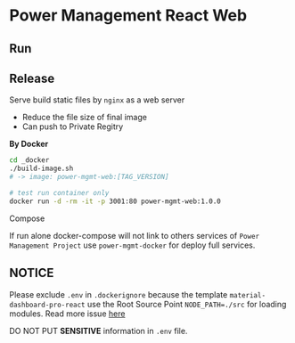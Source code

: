 # Power Management React Web

## Run

## Release

Serve build static files by `nginx` as a web server

- Reduce the file size of final image
- Can push to Private Regitry

**By Docker**

```bash
cd _docker
./build-image.sh
# -> image: power-mgmt-web:[TAG_VERSION]

# test run container only
docker run -d -rm -it -p 3001:80 power-mgmt-web:1.0.0
```

Compose

If run alone docker-compose will not link to others services of `Power Management Project` use `power-mgmt-docker` for deploy full services.

## NOTICE

Please exclude `.env` in `.dockerignore` because the template `material-dashboard-pro-react` use the Root Source Point `NODE_PATH=./src` for loading modules. Read more issue [here](https://demos.creative-tim.com/material-dashboard-pro-react/#/documentation/tutorial)

DO NOT PUT **SENSITIVE** information in `.env` file.